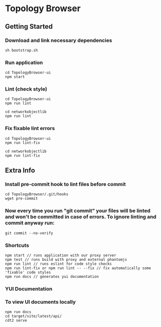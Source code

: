 # Topology Browser

## Getting Started
### Download and link necessary dependencies
```
sh bootstrap.sh
```

### Run application
```
cd TopologyBrowser-ui
npm start
```

### Lint (check style)
```
cd TopologyBrowser-ui
npm run lint

cd networkobjectlib
npm run lint
```

### Fix fixable lint errors
```
cd TopologyBrowser-ui
npm run lint-fix

cd networkobjectlib
npm run lint-fix
```


## Extra Info
### Install pre-commit hook to lint files before commit
```
cd TopologyBrowser/.git/hooks
wget pre-commit
```

### Now every time you run "git commit" your files will be linted and won't be committed in case of errors. To ignore linting and commit anyway run:
```
git commit --no-verify
```


### Shortcuts
```
npm start // runs application with our proxy server
npm test // runs build with proxy and external phantomjs
npm run lint // runs eslint for code style checks
npm run lint-fix or npm run lint -- --fix // fix automatically some 'fixable' code styles
npm run docs // generates yui documentation
```


### YUI Documentation
### To view UI documents locally
```
npm run docs
cd target/site/latest/api/
cdt2 serve
```